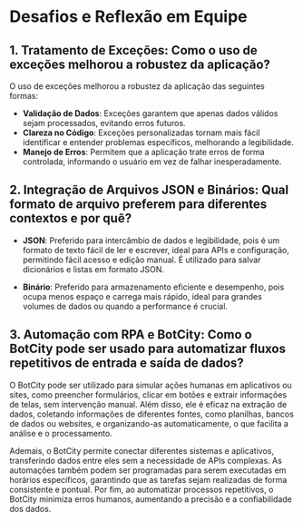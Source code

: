 # Desafios e Reflexão em Equipe

## 1. Tratamento de Exceções: Como o uso de exceções melhorou a robustez da aplicação?

O uso de exceções melhorou a robustez da aplicação das seguintes formas:

- **Validação de Dados**: Exceções garantem que apenas dados válidos sejam processados, evitando erros futuros.
- **Clareza no Código**: Exceções personalizadas tornam mais fácil identificar e entender problemas específicos, melhorando a legibilidade.
- **Manejo de Erros**: Permitem que a aplicação trate erros de forma controlada, informando o usuário em vez de falhar inesperadamente.

## 2. Integração de Arquivos JSON e Binários: Qual formato de arquivo preferem para diferentes contextos e por quê?

- **JSON**: Preferido para intercâmbio de dados e legibilidade, pois é um formato de texto fácil de ler e escrever, ideal para APIs e configuração, permitindo fácil acesso e edição manual. É utilizado para salvar dicionários e listas em formato JSON.
  
- **Binário**: Preferido para armazenamento eficiente e desempenho, pois ocupa menos espaço e carrega mais rápido, ideal para grandes volumes de dados ou quando a performance é crucial.

## 3. Automação com RPA e BotCity: Como o BotCity pode ser usado para automatizar fluxos repetitivos de entrada e saída de dados?

O BotCity pode ser utilizado para simular ações humanas em aplicativos ou sites, como preencher formulários, clicar em botões e extrair informações de telas, sem intervenção manual. Além disso, ele é eficaz na extração de dados, coletando informações de diferentes fontes, como planilhas, bancos de dados ou websites, e organizando-as automaticamente, o que facilita a análise e o processamento.

Ademais, o BotCity permite conectar diferentes sistemas e aplicativos, transferindo dados entre eles sem a necessidade de APIs complexas. As automações também podem ser programadas para serem executadas em horários específicos, garantindo que as tarefas sejam realizadas de forma consistente e pontual. Por fim, ao automatizar processos repetitivos, o BotCity minimiza erros humanos, aumentando a precisão e a confiabilidade dos dados.
